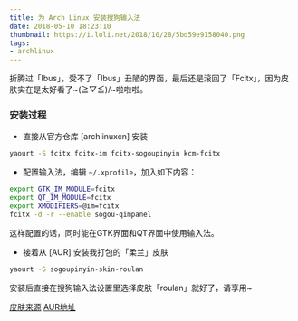 ```yaml
---
title: 为 Arch Linux 安装搜狗输入法
date: 2018-05-10 18:23:10
thumbnail: https://i.loli.net/2018/10/28/5bd59e9158040.png
tags:
- archlinux
---
```

折腾过「Ibus」，受不了「Ibus」丑陋的界面，最后还是滚回了「Fcitx」，因为皮肤实在是太好看了~\(≧▽≦)/~啦啦啦。

<!-- more -->

### 安装过程

+ 直接从官方仓库 [archlinuxcn] 安装

```bash
yaourt -S fcitx fcitx-im fcitx-sogoupinyin kcm-fcitx
```

+ 配置输入法，编辑 `~/.xprofile`，加入如下内容：

```bash
export GTK_IM_MODULE=fcitx
export QT_IM_MODULE=fcitx
export XMODIFIERS=@im=fcitx
fcitx -d -r --enable sogou-qimpanel
```

这样配置的话，同时能在GTK界面和QT界面中使用输入法。

+ 接着从 [AUR] 安装我打包的「柔兰」皮肤

```bash
yaourt -S sogoupinyin-skin-roulan
```

安装后直接在搜狗输入法设置里选择皮肤「roulan」就好了，请享用~

[皮肤来源](https://pinyin.sogou.com/skins/detail/view/info/559973) [AUR地址](https://aur.archlinux.org/packages/sogoupinyin-skin-roulan/)
